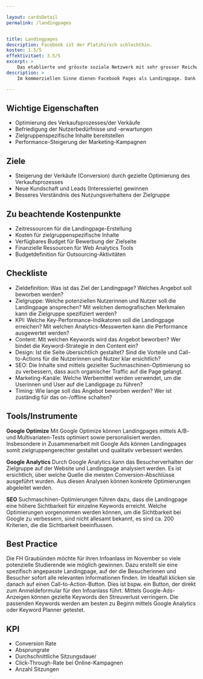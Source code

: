 ```yaml
---

layout: cardsDetail
permalink: /landingpages


title: Landingpages
description: Facebook ist der Platzhirsch schlechthin.
kosten: 1.5/5
effektivitaet: 3.5/5
excerpt: >
    Das etablierte und grösste soziale Netzwerk mit sehr grosser Reichweite.
description: >
    Im kommerziellen Sinne dienen Facebook Pages als Landingpage. Dank «Page-Tabs» sowie einem Call-to-Action-Button kann auf Buchungstools, Telefonnummern, Messenger oder Websites verlinkt werden. Auf der Facebook Page werden Posts in vielen möglichen Formaten mit der Community geteilt. Zusätzlich kann mit Hilfe von «Sponsored Content» Reichweite für Posts eingekauft werden.

---
```


## Wichtige Eigenschaften
- Optimierung des Verkaufsprozesses/der Verkäufe
- Befriedigung der Nutzerbedürfnisse und -erwartungen
- Zielgruppenspezifische Inhalte bereitstellen
- Performance-Steigerung der Marketing-Kampagnen

## Ziele
- Steigerung der Verkäufe (Conversion) durch gezielte Optimierung des Verkaufsprozesses
- Neue Kundschaft und Leads (Interessierte) gewinnen
- Besseres Verständnis des Nutzungsverhaltens der Zielgruppe

## Zu beachtende Kostenpunkte
- Zeitressourcen für die Landingpage-Erstellung
- Kosten für zielgruppenspezifische Inhalte
- Verfügbares Budget für Bewerbung der Zielseite
- Finanzielle Ressourcen für Web Analytics Tools
- Budgetdefinition für Outsourcing-Aktivitäten

## Checkliste
- Zieldefinition: Was ist das Ziel der Landingpage? Welches Angebot soll beworben werden?
- Zielgruppe: Welche potenziellen Nutzerinnen und Nutzer soll die Landingpage ansprechen? Mit welchen demografischen Merkmalen kann die Zielgruppe spezifiziert werden?
- KPI: Welche Key-Performance-Indikatoren soll die Landingpage erreichen? Mit welchen Analytics-Messwerten kann die Performance ausgewertet werden?
- Content: Mit welchen Keywords wird das Angebot beworben? Wer bindet die Keyword-Strategie in den Content ein?
- Design: Ist die Seite übersichtlich gestaltet? Sind die Vorteile und Call-to-Actions für die Nutzerinnen und Nutzer klar ersichtlich?
- SEO: Die Inhalte sind mittels gezielter Suchmaschinen-Optimierung so zu verbessern, dass auch organischer Traffic auf die Page gelangt.
- Marketing-Kanäle: Welche Werbemittel werden verwendet, um die Userinnen und User auf die Landigpage zu führen?
- Timing: Wie lange soll das Angebot beworben werden? Wer ist zuständig für das on-/offline schalten?

## Tools/Instrumente
  
**Google Optimize**
Mit Google Optimize können Landingpages mittels A/B- und Multivariaten-Tests optimiert sowie personalisiert werden. Insbesondere in Zusammenarbeit mit Google Ads können Landingpages somit zielgruppengerechter gestaltet und qualitativ verbessert werden.

**Google Analytics**
Durch Google Analytics kann das Besucherverhalten der Zielgruppe auf der Website und Landingpage analysiert werden. Es ist ersichtlich, über welche Quelle die meisten Conversion-Abschlüsse ausgeführt wurden. Aus diesen Analysen können konkrete Optimierungen abgeleitet werden.

**SEO**
Suchmaschinen-Optimierungen führen dazu, dass die Landingpage eine höhere Sichtbarkeit für einzelne Keywords erreicht. Welche Optimierungen vorgenommen werden können, um die Sichtbarkeit bei Google zu verbessern, sind nicht allesamt bekannt, es sind ca. 200 Kriterien, die die Sichtbarkeit beeinflussen.

## Best Practice
Die FH Graubünden möchte für ihren Infoanlass im November so viele potenzielle Studierende wie möglich gewinnen. Dazu erstellt sie eine spezifisch angepasste Landingpage, auf der die Besucherinnen und Besucher sofort alle relevanten Informationen finden. Im Idealfall klicken sie danach auf einen Call-to-Action-Button. Dies ist bspw. ein Button, der direkt zum Anmeldeformular für den Infoanlass führt. Mittels Google-Ads-Anzeigen können gezielte Keywords den Streuverlust verringern. Die passenden Keywords werden am besten zu Beginn mittels Google Analytics oder Keyword Planner getestet.

## KPI
- Conversion Rate
- Absprungrate
- Durchschnittliche Sitzungsdauer
- Click-Through-Rate bei Online-Kampagnen
- Anzahl Sitzungen